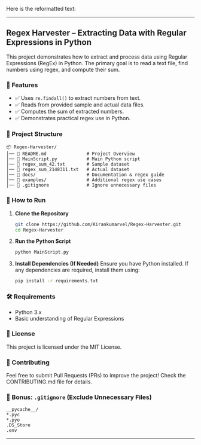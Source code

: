 Here is the reformatted text:

---

## Regex Harvester – Extracting Data with Regular Expressions in Python

This project demonstrates how to extract and process data using Regular Expressions (RegEx) in Python. The primary goal is to read a text file, find numbers using regex, and compute their sum.

### 📌 Features
- ✅ Uses `re.findall()` to extract numbers from text.
- ✅ Reads from provided sample and actual data files.
- ✅ Computes the sum of extracted numbers.
- ✅ Demonstrates practical regex use in Python.

### 📂 Project Structure
```
📦 Regex-Harvester/
│── 📜 README.md               # Project Overview  
│── 📜 MainScript.py           # Main Python script  
│── 📜 regex_sum_42.txt        # Sample dataset  
│── 📜 regex_sum_2148311.txt   # Actual dataset  
│── 📂 docs/                   # Documentation & regex guide  
│── 📂 examples/               # Additional regex use cases  
│── 📜 .gitignore              # Ignore unnecessary files  
```

### 🚀 How to Run
1. **Clone the Repository**
   ```sh
   git clone https://github.com/Kirankumarvel/Regex-Harvester.git
   cd Regex-Harvester
   ```

2. **Run the Python Script**
   ```sh
   python MainScript.py
   ```

3. **Install Dependencies (If Needed)**
   Ensure you have Python installed. If any dependencies are required, install them using:
   ```sh
   pip install -r requirements.txt
   ```

### 🛠 Requirements
- Python 3.x
- Basic understanding of Regular Expressions

### 📜 License
This project is licensed under the MIT License.

### 🤝 Contributing
Feel free to submit Pull Requests (PRs) to improve the project! Check the CONTRIBUTING.md file for details.

### 🛑 Bonus: `.gitignore` (Exclude Unnecessary Files)
```
__pycache__/
*.pyc
*.pyo
.DS_Store
.env
```

---
